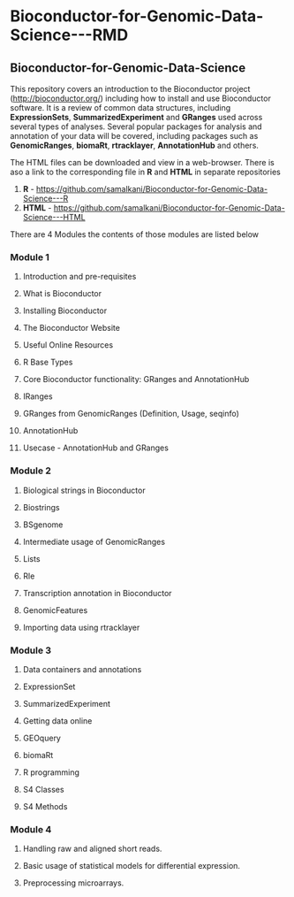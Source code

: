 # Bioconductor-for-Genomic-Data-Science---RMD

## Bioconductor-for-Genomic-Data-Science

This repository covers an introduction to the Bioconductor project (http://bioconductor.org/) including how to install and use Bioconductor software. It is a review of common data structures, including __ExpressionSets__, __SummarizedExperiment__ and __GRanges__ used across several types of analyses. Several popular packages for analysis and annotation of your data will be covered, including packages such as __GenomicRanges__, __biomaRt__, __rtracklayer__, __AnnotationHub__ and others.

The HTML files can be downloaded and view in a web-browser. There is aso a link to the corresponding file in __R__ and __HTML__ in separate repositories

1. __R__ - https://github.com/samalkani/Bioconductor-for-Genomic-Data-Science---R
2. __HTML__ - https://github.com/samalkani/Bioconductor-for-Genomic-Data-Science---HTML

There are 4 Modules the contents of those modules are listed below

### Module 1

1. Introduction and pre-requisites

2. What is Bioconductor

3. Installing Bioconductor

4. The Bioconductor Website

5. Useful Online Resources

6. R Base Types

7. Core Bioconductor functionality: GRanges and AnnotationHub

8. IRanges

9. GRanges from GenomicRanges (Definition, Usage, seqinfo)

10. AnnotationHub

11. Usecase - AnnotationHub and GRanges

### Module 2

1. Biological strings in Bioconductor

2. Biostrings

3. BSgenome

4. Intermediate usage of GenomicRanges

5. Lists

6. Rle

7. Transcription annotation in Bioconductor

8. GenomicFeatures

9. Importing data using rtracklayer

### Module 3

1. Data containers and annotations

2. ExpressionSet

3. SummarizedExperiment

4. Getting data online

5. GEOquery

6. biomaRt

7. R programming

8. S4 Classes

9. S4 Methods

### Module 4

1. Handling raw and aligned short reads.

2. Basic usage of statistical models for differential expression.

3. Preprocessing microarrays.
